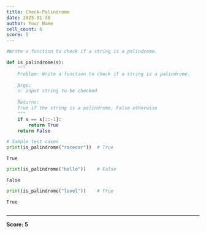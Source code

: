 ```yaml
---
title: Check-Palindrome
date: 2025-01-30
author: Your Name
cell_count: 6
score: 5
---
```


```python
#Write a function to check if a string is a palindrome.
```


```python
def is_palindrome(s):
    """
    Problem: Write a function to check if a string is a palindrome.
    
    Args:
    s: input string to be checked
    
    Returns:
    True if the string is a palindrome, False otherwise
    """
    if s == s[::-1]:
        return True
    return False
```


```python
# Sample test cases
print(is_palindrome("racecar"))  # True
```

    True



```python
print(is_palindrome("hello"))    # False
```

    False



```python
print(is_palindrome("level"))    # True
```

    True



```python

```


---
**Score: 5**
